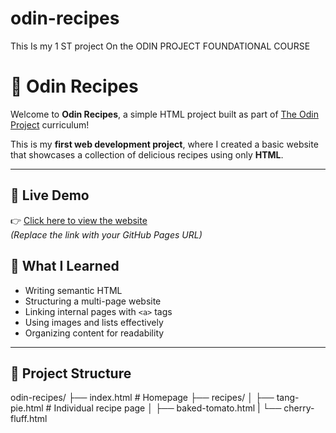 # odin-recipes
This Is my 1 ST  project On the ODIN PROJECT FOUNDATIONAL COURSE
# 🍝 Odin Recipes

Welcome to **Odin Recipes**, a simple HTML project built as part of [The Odin Project](https://www.theodinproject.com/) curriculum!

This is my **first web development project**, where I created a basic website that showcases a collection of delicious recipes using only **HTML**.

---

## 🚀 Live Demo

👉 [Click here to view the website](https://om-upadhyay-0000.github.io/odin-recipes/)  
*(Replace the link with your GitHub Pages URL)*



## 🧠 What I Learned

- Writing semantic HTML
- Structuring a multi-page website
- Linking internal pages with `<a>` tags
- Using images and lists effectively
- Organizing content for readability

---

## 📁 Project Structure
odin-recipes/
├── index.html # Homepage
├── recipes/
│ ├── tang-pie.html # Individual recipe page
│ ├── baked-tomato.html
| └── cherry-fluff.html

